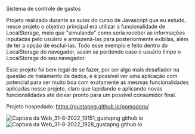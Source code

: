 Sistema de controle de gastos
 
Projeto realizado durante as aulas do curso de Javascript que eu estudo, nesse projeto o objetivo principal era utilizar a funcionalidade de LocalStorage, meio que "simulando" como seria receber as informações inputadas pelo usuário e armazená-las para posteriormente exibilas, além de ter a opção de escluí-las. Todo esse exemplo e feito dentro do LocalStorage do navegador, assim se perdendo caso o usuário limpe o LocalStorage do seu navegador.

Esse projeto foi bem legal de se fazer, por ser algo mais desafiador na questão de tratamento de dados, e é possível ver uma aplicação com potencial para ser muito boa com exatamente as mesmas funcionalidades aplicadas nesse projeto, claro que lapidando e aplicando novas funcionalidades até deixar pronto para um possível consumidor final.

Projeto hospedado: https://gustapng.github.io/pomodoro/

![Captura da Web_31-8-2022_19151_gustapng github io](https://user-images.githubusercontent.com/102172136/187794871-2e02ac7e-a396-4895-973a-f2fbc06c91f0.jpeg)
<br>
![Captura da Web_31-8-2022_1928_gustapng github io](https://user-images.githubusercontent.com/102172136/187794882-eb626011-f53b-4d4d-a434-2485d10b06a6.jpeg)
